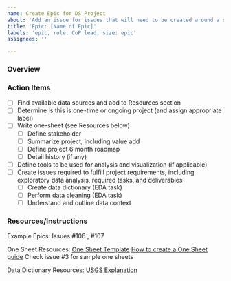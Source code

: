 ```yaml
---
name: Create Epic for DS Project
about: 'Add an issue for issues that will need to be created around a specific topic/epic. '
title: 'Epic: [Name of Epic]'
labels: 'epic, role: CoP lead, size: epic'
assignees: ''

---
```


### Overview


### Action Items
- [ ] Find available data sources and add to Resources section
- [ ] Determine is this is one-time or ongoing project (and assign appropriate label)
- [ ] Write one-sheet (see Resources below)
   - [ ]  Define stakeholder
   - [ ]  Summarize project, including value add
   - [ ]  Define project 6 month roadmap
   - [ ]  Detail history (if any)
- [ ] Define tools to be used for analysis and visualization (if applicable)
- [ ] Create issues required to fulfill project requirements, including exploratory data analysis, required tasks, and deliverables 
   - [ ] Create data dictionary (EDA task)
   - [ ] Perform data cleaning (EDA task) 
   - [ ] Understand and outline data context

### Resources/Instructions
Example Epics:
Issues #106 , #107 

One Sheet Resources:
[One Sheet Template](https://docs.google.com/document/d/1BCNkA3cEox1qp2803r1uDAtffEszQ2P34ZDHo4dKM0Y/edit?usp=sharing)
[How to create a One Sheet guide](https://docs.google.com/document/d/14-nYNCjrMrC8lucUNBfLOFQZk2sWbkRlJgigWDAlqlI/edit#heading=h.z4tpbshl55b9)
Check issue #3 for sample one sheets

Data Dictionary Resources:
[USGS Explanation](https://www.usgs.gov/products/data-and-tools/data-management/data-dictionaries)
